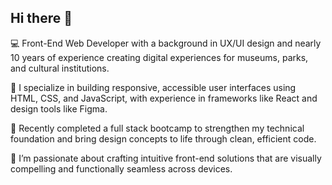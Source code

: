 ## Hi there 👋

💻 Front-End Web Developer with a background in UX/UI design and nearly 10 years of experience creating digital experiences for museums, parks, and cultural institutions.

🎨 I specialize in building responsive, accessible user interfaces using HTML, CSS, and JavaScript, with experience in frameworks like React and design tools like Figma.

🚀 Recently completed a full stack bootcamp to strengthen my technical foundation and bring design concepts to life through clean, efficient code.

🌟 I’m passionate about crafting intuitive front-end solutions that are visually compelling and functionally seamless across devices.
